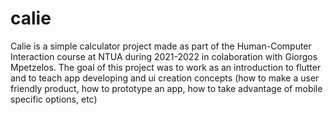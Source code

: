 # calie

Calie is a simple calculator project made as part of the Human-Computer Interaction course at NTUA during 2021-2022 in colaboration with Giorgos Mpetzelos.
The goal of this project was to work as an introduction to flutter and to teach app developing and ui creation concepts (how to make a user friendly product, how to prototype an app, how to take advantage of mobile specific options, etc) 
